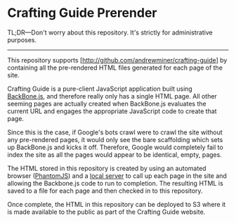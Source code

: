 # Crafting Guide Prerender

TL;DR—Don't worry about this repository. It's strictly for administrative purposes.

---

This repository supports [http://github.com/andrewminer/crafting-guide] by containing all the pre-rendered HTML files generated for each page of the site.

Crafting Guide is a pure-client JavaScript application built using [BackBone.js](http://backbonejs.org), and therefore really only has a single HTML page. All other seeming pages are actually created when BackBone.js evaluates the current URL and engages the appropriate JavaScript code to create that page.

Since this is the case, if Google's bots crawl were to crawl the site without any pre-rendered pages, it would only see the bare scaffolding which sets up BackBone.js and kicks it off.  Therefore, Google would completely fail to index the site as all the pages would appear to be identical, empty, pages.

The HTML stored in this repository is created by using an automated browser ([PhantomJS](http://phantomjs.org/)) and a [local server](https://github.com/andrewminer/crafting-guide/blob/master/scripts/server) to call up each page in the site and allowing the Backbone.js code to run to completion. The resulting HTML is saved to a file for each page and then checked in to this repository.

Once complete, the HTML in this repository can be deployed to S3 where it is made available to the public as part of the Crafting Guide website.
